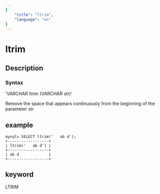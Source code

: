 ```yaml
---
{
    "title": "ltrim",
    "language": "en"
}
---
```


<!-- 
Licensed to the Apache Software Foundation (ASF) under one
or more contributor license agreements.  See the NOTICE file
distributed with this work for additional information
regarding copyright ownership.  The ASF licenses this file
to you under the Apache License, Version 2.0 (the
"License"); you may not use this file except in compliance
with the License.  You may obtain a copy of the License at

  http://www.apache.org/licenses/LICENSE-2.0

Unless required by applicable law or agreed to in writing,
software distributed under the License is distributed on an
"AS IS" BASIS, WITHOUT WARRANTIES OR CONDITIONS OF ANY
KIND, either express or implied.  See the License for the
specific language governing permissions and limitations
under the License.
-->

# ltrim

## Description

### Syntax

'VARCHAR ltrim (VARCHAR str)'

Remove the space that appears continuously from the beginning of the parameter str

## example

```
mysql> SELECT ltrim('   ab d');
+------------------+
| ltrim('   ab d') |
+------------------+
| ab d             |
+------------------+
```

## keyword

LTRIM
